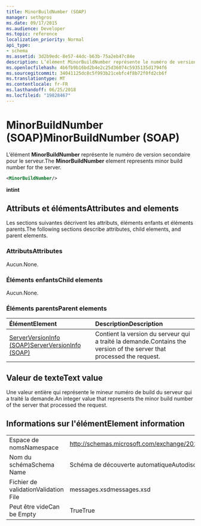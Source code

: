 ```yaml
---
title: MinorBuildNumber (SOAP)
manager: sethgros
ms.date: 09/17/2015
ms.audience: Developer
ms.topic: reference
localization_priority: Normal
api_type:
- schema
ms.assetid: 3d2b9edc-8e57-44dc-b63b-75a2eb47c84e
description: L’élément MinorBuildNumber représente le numéro de version secondaire pour le serveur.
ms.openlocfilehash: 4b6fb9b16bd2b4e2c25d36074c5935135d1794f6
ms.sourcegitcommit: 34041125dc8c5f993b21cebfc4f8b72f0fd2cb6f
ms.translationtype: MT
ms.contentlocale: fr-FR
ms.lasthandoff: 06/25/2018
ms.locfileid: "19828467"
---
```

# <a name="minorbuildnumber-soap"></a><span data-ttu-id="11148-103">MinorBuildNumber (SOAP)</span><span class="sxs-lookup"><span data-stu-id="11148-103">MinorBuildNumber (SOAP)</span></span>

<span data-ttu-id="11148-104">L’élément **MinorBuildNumber** représente le numéro de version secondaire pour le serveur.</span><span class="sxs-lookup"><span data-stu-id="11148-104">The **MinorBuildNumber** element represents minor build number for the server.</span></span> 
  
```XML
<MinorBuildNumber/>
```

 <span data-ttu-id="11148-105">**int**</span><span class="sxs-lookup"><span data-stu-id="11148-105">**int**</span></span>
## <a name="attributes-and-elements"></a><span data-ttu-id="11148-106">Attributs et éléments</span><span class="sxs-lookup"><span data-stu-id="11148-106">Attributes and elements</span></span>

<span data-ttu-id="11148-107">Les sections suivantes décrivent les attributs, éléments enfants et éléments parents.</span><span class="sxs-lookup"><span data-stu-id="11148-107">The following sections describe attributes, child elements, and parent elements.</span></span>
  
### <a name="attributes"></a><span data-ttu-id="11148-108">Attributs</span><span class="sxs-lookup"><span data-stu-id="11148-108">Attributes</span></span>

<span data-ttu-id="11148-109">Aucun.</span><span class="sxs-lookup"><span data-stu-id="11148-109">None.</span></span>
  
### <a name="child-elements"></a><span data-ttu-id="11148-110">Éléments enfants</span><span class="sxs-lookup"><span data-stu-id="11148-110">Child elements</span></span>

<span data-ttu-id="11148-111">Aucun.</span><span class="sxs-lookup"><span data-stu-id="11148-111">None.</span></span>
  
### <a name="parent-elements"></a><span data-ttu-id="11148-112">Éléments parents</span><span class="sxs-lookup"><span data-stu-id="11148-112">Parent elements</span></span>

|<span data-ttu-id="11148-113">**Élément**</span><span class="sxs-lookup"><span data-stu-id="11148-113">**Element**</span></span>|<span data-ttu-id="11148-114">**Description**</span><span class="sxs-lookup"><span data-stu-id="11148-114">**Description**</span></span>|
|:-----|:-----|
|[<span data-ttu-id="11148-115">ServerVersionInfo (SOAP)</span><span class="sxs-lookup"><span data-stu-id="11148-115">ServerVersionInfo (SOAP)</span></span>](serverversioninfo-soap.md) <br/> |<span data-ttu-id="11148-116">Contient la version du serveur qui a traité la demande.</span><span class="sxs-lookup"><span data-stu-id="11148-116">Contains the version of the server that processed the request.</span></span>  <br/> |
   
## <a name="text-value"></a><span data-ttu-id="11148-117">Valeur de texte</span><span class="sxs-lookup"><span data-stu-id="11148-117">Text value</span></span>

<span data-ttu-id="11148-118">Une valeur entière qui représente le mineur numéro de build du serveur qui a traité la demande.</span><span class="sxs-lookup"><span data-stu-id="11148-118">An integer value that represents the minor build number of the server that processed the request.</span></span>
  
## <a name="element-information"></a><span data-ttu-id="11148-119">Informations sur l'élément</span><span class="sxs-lookup"><span data-stu-id="11148-119">Element information</span></span>

|||
|:-----|:-----|
|<span data-ttu-id="11148-120">Espace de noms</span><span class="sxs-lookup"><span data-stu-id="11148-120">Namespace</span></span>  <br/> |http://schemas.microsoft.com/exchange/2010/Autodiscover  <br/> |
|<span data-ttu-id="11148-121">Nom du schéma</span><span class="sxs-lookup"><span data-stu-id="11148-121">Schema Name</span></span>  <br/> |<span data-ttu-id="11148-122">Schéma de découverte automatique</span><span class="sxs-lookup"><span data-stu-id="11148-122">Autodiscover schema</span></span>  <br/> |
|<span data-ttu-id="11148-123">Fichier de validation</span><span class="sxs-lookup"><span data-stu-id="11148-123">Validation File</span></span>  <br/> |<span data-ttu-id="11148-124">messages.xsd</span><span class="sxs-lookup"><span data-stu-id="11148-124">messages.xsd</span></span>  <br/> |
|<span data-ttu-id="11148-125">Peut être vide</span><span class="sxs-lookup"><span data-stu-id="11148-125">Can be Empty</span></span>  <br/> |<span data-ttu-id="11148-126">True</span><span class="sxs-lookup"><span data-stu-id="11148-126">True</span></span>  <br/> |
   

